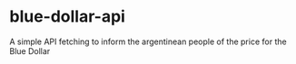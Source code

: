 # blue-dollar-api
A simple API fetching to inform the argentinean people of the price for the Blue Dollar
